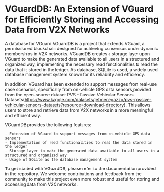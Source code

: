 # VGuardDB: An Extension of VGuard for Efficiently Storing and Accessing Data from V2X Networks
A database for VGuard
VGuardDB is a project that extends VGuard, a permissioned blockchain designed for achieving consensus under dynamic memberships in V2X networks. VGuardDB creates a storage layer upon VGuard to make the generated data available to all users in a structured and organized way, implementing the necessary read functionalities to read the data that is stored in the ledger. As database, SQLite is used, a widely used database management system known for its reliability and efficiency.

In addition, VGuard has been extended to support messages from real-use case scenarios, specifically from on-vehicle GPS data sensors,provided from the open-source dataset PVS - Passive Vehicular Sensors Datasets(https://www.kaggle.com/datasets/jefmenegazzo/pvs-passive-vehicular-sensors-datasets?resource=download-directory). This allows users to store and retrieve data from V2X networks in a more meaningful and efficient way.

VGuardDB provides the following features:

    - Extension of VGuard to support messages from on-vehicle GPS data sensors
    - Implementation of read functionalities to read the data stored in the ledger
    - Storage layer to make the generated data available to all users in a structured and organized way
    - Usage of SQLite as the database management system

To get started with VGuardDB, please refer to the documentation provided in the repository. We welcome contributions and feedback from the community to make this project even more robust and useful for storing and accessing data from V2X networks.